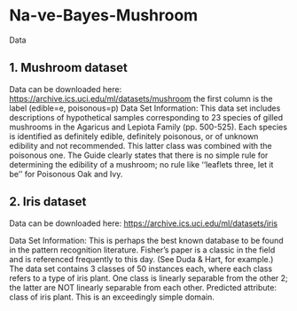 # Na-ve-Bayes-Mushroom


Data

## 1. Mushroom dataset

Data can be downloaded here:
https://archive.ics.uci.edu/ml/datasets/mushroom
the first column is the label (edible=e, poisonous=p)
Data Set Information:
This data set includes descriptions of hypothetical samples corresponding to 23 species of gilled mushrooms in the Agaricus and Lepiota Family (pp. 500-525). Each species is identified as definitely edible, definitely poisonous, or of unknown edibility and not recommended. This latter class was combined with the poisonous one. The Guide clearly states that there is no simple rule for determining the edibility of a mushroom; no rule like ‘‘leaflets three, let it be’’ for Poisonous Oak and Ivy.

## 2. Iris dataset

Data can be downloaded here:
https://archive.ics.uci.edu/ml/datasets/iris

Data Set Information:
This is perhaps the best known database to be found in the pattern recognition literature. Fisher’s paper is a classic in the field and is referenced frequently to this day. (See Duda & Hart, for example.) The data set contains 3 classes of 50 instances each, where each class refers to a type of iris plant. One class is linearly separable from the other 2; the latter are NOT linearly separable from each other. Predicted attribute: class of iris plant. This is an exceedingly simple domain.
